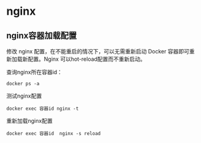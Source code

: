 # nginx

## nginx容器加载配置
修改 nginx 配置，在不能重启的情况下，可以无需重新启动 Docker 容器即可重新加载新配置。Nginx 可以hot-reload配置而不重新启动。

查询nginx所在容器id：

    docker ps -a

测试nginx配置

    docker exec 容器id nginx -t 

重新加载nginx配置
    
    docker exec 容器id  nginx -s reload 
